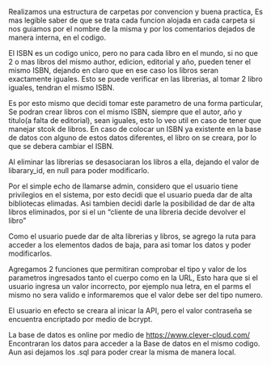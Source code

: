 Realizamos una estructura de carpetas por convencion y buena practica, Es mas legible saber de que se trata cada funcion alojada en cada carpeta si nos guiamos por el nombre de la misma y por los comentarios dejados de manera interna, en el codigo. 

El ISBN es un codigo unico, pero no para cada libro en el mundo, si no que 2 o mas libros del mismo author, edicion, editorial y año, pueden tener el mismo ISBN, dejando en claro que en ese caso los libros seran exactamente iguales. Esto se puede verificar en las librerias, al tomar 2 libro iguales, tendran el mismo ISBN.

Es por esto mismo que decidi tomar este parametro de una forma particular, Se podran crear libros con el mismo ISBN, siempre que el autor, año y titulo(a falta de editorial), sean iguales, esto lo veo util en caso de tener que manejar stcok de libros. En caso de colocar un ISBN ya existente en la base de datos con alguno de estos datos diferentes, el libro on se creara, por lo que se debera cambiar el ISBN. 

Al eliminar las librerias se desasociaran los libros a ella, dejando el valor de libarary_id, en null para poder modificarlo.

Por el simple echo de llamarse admin, considero que el usuario tiene privilegios en el sistema, por esto decidi que el usuario pueda dar de alta bibliotecas elimadas. 
	Asi tambien decidi darle la posibilidad de dar de alta libros eliminados, por si el un “cliente de una libreria decide devolver el libro”

Como el usuario puede dar de alta librerias y libros, se agrego la ruta para acceder a los elementos dados de baja, para asi tomar los datos y poder modificarlos. 

Agregamos 2 funciones que permitiran comprobar el tipo y valor de los parametros ingresados tanto el cuerpo como en la URL, Esto hara que si el usuario ingresa un valor incorrecto, por ejemplo nua letra, en el parms el mismo no sera valido e informaremos que el valor debe ser del tipo numero. 

El usuario en efecto se creara al inicar la API, pero el valor contraseña se encuentra encriptado por medio de bcrypt.

La base de datos es online por medio de https://www.clever-cloud.com/ Encontraran los datos para acceder a la Base de datos en el mismo codigo. Aun asi dejamos los .sql para poder crear la misma de manera local. 